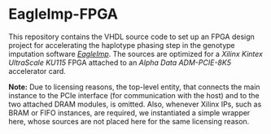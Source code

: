 # EagleImp-FPGA

This repository contains the VHDL source code to set up an FPGA design project for accelerating the haplotype phasing step in the genotype imputation software [_EagleImp_](https://github.com/ikmb/eagleimp). The sources are optimized for a _Xilinx Kintex UltraScale KU115_ FPGA attached to an _Alpha Data ADM-PCIE-8K5_ accelerator card.

**Note:** Due to licensing reasons, the top-level entity, that connects the main instance to the PCIe interface (for communication with the host) and to the two attached DRAM modules, is omitted. Also, whenever Xilinx IPs, such as BRAM or FIFO instances, are required, we instantiated a simple wrapper here, whose sources are not placed here for the same licensing reason.

